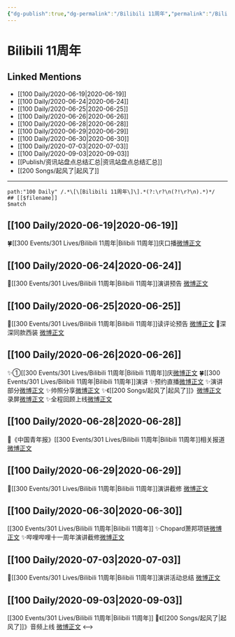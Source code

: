 ```yaml
---
{"dg-publish":true,"dg-permalink":"/Bilibili 11周年","permalink":"/Bilibili 11周年/","created":"2023-04-05T20:58:31.000+08:00","updated":"2023-04-10T16:12:40.000+08:00"}
---
```


# Bilibili 11周年

## Linked Mentions
- [[100 Daily/2020-06-19\|2020-06-19]]
- [[100 Daily/2020-06-24\|2020-06-24]]
- [[100 Daily/2020-06-25\|2020-06-25]]
- [[100 Daily/2020-06-26\|2020-06-26]]
- [[100 Daily/2020-06-28\|2020-06-28]]
- [[100 Daily/2020-06-29\|2020-06-29]]
- [[100 Daily/2020-06-30\|2020-06-30]]
- [[100 Daily/2020-07-03\|2020-07-03]]
- [[100 Daily/2020-09-03\|2020-09-03]]
- [[Publish/资讯站盘点总结汇总\|资讯站盘点总结汇总]]
- [[200 Songs/起风了\|起风了]]


---

```expander
path:"100 Daily" /.*\[\[Bilibili 11周年\]\].*(?:\r?\n(?!\r?\n).*)*/
## [[$filename]]
$match
```
## [[100 Daily/2020-06-19\|2020-06-19]]
🍀[[300 Events/301 Lives/Bilibili 11周年\|Bilibili 11周年]]庆口播[微博正文](https://m.weibo.cn/6466290670/4517683967742280)

## [[100 Daily/2020-06-24\|2020-06-24]]
🌱[[300 Events/301 Lives/Bilibili 11周年\|Bilibili 11周年]]演讲预告 [微博正文](https://m.weibo.cn/6466290670/4519464748659326)
## [[100 Daily/2020-06-25\|2020-06-25]]
🌟[[300 Events/301 Lives/Bilibili 11周年\|Bilibili 11周年]]读评论预告 [微博正文](https://m.weibo.cn/6466290670/4519661025033516)
🌟深深同款西装 [微博正文](https://m.weibo.cn/6466290670/4519725734822210)
## [[100 Daily/2020-06-26\|2020-06-26]]
✨①[[300 Events/301 Lives/Bilibili 11周年\|Bilibili 11周年]]庆[微博正文](https://m.weibo.cn/6466290670/4520067990389836)
🍀[[300 Events/301 Lives/Bilibili 11周年\|Bilibili 11周年]]演讲
✨预约直播[微博正文](https://m.weibo.cn/6466290670/4520000230530782)
✨演讲部分[微博正文](https://m.weibo.cn/6466290670/4520167785356079)
✨帅照分享[微博正文](https://m.weibo.cn/6466290670/4520216753513049)
✨《[[200 Songs/起风了\|起风了]]》[微博正文](https://m.weibo.cn/6466290670/4520177511635785) 录屏[微博正文](https://m.weibo.cn/6466290670/4520167935918322)
✨全程回顾上线[微博正文](https://m.weibo.cn/6466290670/4520176160326490)
## [[100 Daily/2020-06-28\|2020-06-28]]
🌱《中国青年报》[[300 Events/301 Lives/Bilibili 11周年\|Bilibili 11周年]]相关报道[微博正文](https://m.weibo.cn/6466290670/4520811480436877)
## [[100 Daily/2020-06-29\|2020-06-29]]
🌸[[300 Events/301 Lives/Bilibili 11周年\|Bilibili 11周年]]演讲截修 [微博正文](https://m.weibo.cn/6466290670/4521200167366286)
## [[100 Daily/2020-06-30\|2020-06-30]]
[[300 Events/301 Lives/Bilibili 11周年\|Bilibili 11周年]]
✨Chopard萧邦项链[微博正文](https://m.weibo.cn/6466290670/4521530375024356)
✨哔哩哔哩十一周年演讲截修[微博正文](https://m.weibo.cn/6466290670/4521447525333451)
## [[100 Daily/2020-07-03\|2020-07-03]]
🌟[[300 Events/301 Lives/Bilibili 11周年\|Bilibili 11周年]]演讲活动总结 [微博正文](https://m.weibo.cn/6466290670/4522621876034729)
## [[100 Daily/2020-09-03\|2020-09-03]]
[[300 Events/301 Lives/Bilibili 11周年\|Bilibili 11周年]]
💫《[[200 Songs/起风了\|起风了]]》音频上线 [微博正文](https://m.weibo.cn/6466290670/4544861300853509)
<-->
